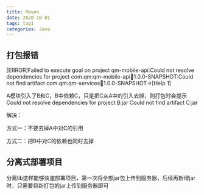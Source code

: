 ```yaml
---
title: Maven
date: 2020-10-01
tags: tag1
categories: Java
---
```


## 打包报错

[ERROR]Failed to execute goal on project qm-mobile-api:Could not resolve dependencies for project com.qm:qm-mobile-api:jar:1.0.0-SNAPSHOT:Could not find artifact com.qm:qm-services:jar:1.0.0-SNAPSHOT->[Help 1]

A模块引入了B和C，B中依赖C，只是把C从A中的引入去掉，则打包时会提示Could not resolve dependencies for project B:jar Could not find artifact C:jar  

解决：

方式一：不要去掉A中对C的引用  

方式二：把B中对C的依赖也同时去掉


## 分离式部署项目
分离lib这样能够快速部署项目，第一次将全部jar包上传到服务器，后续再新增jar时，只需要将新打包的jar上传到服务器即可
































